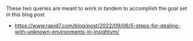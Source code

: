 These two queries are meant to work in tandem to accomplish the goal set in this blog post
- https://www.rapid7.com/blog/post/2022/09/06/5-steps-for-dealing-with-unknown-environments-in-insightvm/
